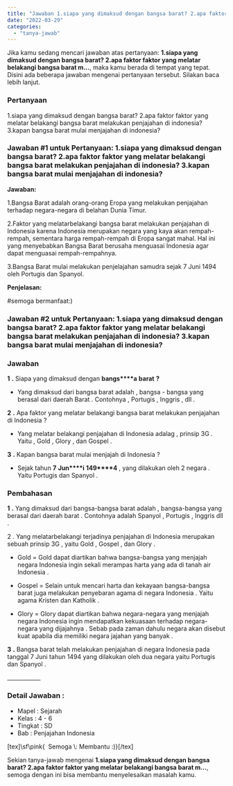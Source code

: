 ```yaml
---
title: "Jawaban 1.siapa yang dimaksud dengan bangsa barat? 2.apa faktor faktor yang melatar belakangi bangsa barat m..."
date: "2022-03-29"
categories: 
  - "tanya-jawab"
---
```


Jika kamu sedang mencari jawaban atas pertanyaan: **1.siapa yang dimaksud dengan bangsa barat? 2.apa faktor faktor yang melatar belakangi bangsa barat m...**, maka kamu berada di tempat yang tepat. Disini ada beberapa jawaban mengenai pertanyaan tersebut. Silakan baca lebih lanjut.

### Pertanyaan

1.siapa yang dimaksud dengan bangsa barat? 2.apa faktor faktor yang melatar belakangi bangsa barat melakukan penjajahan di indonesia? 3.kapan bangsa barat mulai menjajahan di indonesia? ​

### Jawaban #1 untuk Pertanyaan: 1.siapa yang dimaksud dengan bangsa barat? 2.apa faktor faktor yang melatar belakangi bangsa barat melakukan penjajahan di indonesia? 3.kapan bangsa barat mulai menjajahan di indonesia? ​

**Jawaban:**

1.Bangsa Barat adalah orang-orang Eropa yang melakukan penjajahan terhadap negara-negara di belahan Dunia Timur.

2.Faktor yang melatarbelakangi bangsa barat melakukan penjajahan di Indonesia karena Indonesia merupakan negara yang kaya akan rempah-rempah, sementara harga rempah-rempah di Eropa sangat mahal. Hal ini yang menyebabkan Bangsa Barat berusaha menguasai Indonesia agar dapat menguasai rempah-rempahnya.

3.Bangsa Barat mulai melakukan penjelajahan samudra sejak 7 Juni 1494 oleh Portugis dan Spanyol.

**Penjelasan:**

#semoga bermanfaat:)

### Jawaban #2 untuk Pertanyaan: 1.siapa yang dimaksud dengan bangsa barat? 2.apa faktor faktor yang melatar belakangi bangsa barat melakukan penjajahan di indonesia? 3.kapan bangsa barat mulai menjajahan di indonesia? ​

### Jawaban

**1** **.** Siapa yang dimaksud dengan **b****a****n****g****s****a** **b****a****r****a****t** **?**

- Yang dimaksud dari bangsa barat adalah , bangsa - bangsa yang berasal dari daerah Barat . Contohnya , Portugis , Inggris , dll .

**2** **.** Apa faktor yang melatar belakangi bangsa barat melakukan penjajahan di Indonesia ?

- Yang melatar belakangi penjajahan di Indonesia adalag , prinsip 3G . Yaitu , Gold , Glory , dan Gospel .

**3** **.** Kapan bangsa barat mulai menjajah di Indonesia ?

- Sejak tahun **7** **J****u****n****i** **1****4****9****4** , yang dilakukan oleh 2 negara . Yaitu Portugis dan Spanyol .

### Pembahasan

**1** **.** Yang dimaksud dari bangsa-bangsa barat adalah , bangsa-bangsa yang berasal dari daerah barat . Contohnya adalah Spanyol , Portugis , Inggris dll .

2 . Yang melatarbelakangi terjadinya penjajahan di Indonesia merupakan sebuah prinsip 3G , yaitu Gold , Gospel , dan Glory .

- Gold = Gold dapat diartikan bahwa bangsa-bangsa yang menjajah negara Indonesia ingin sekali merampas harta yang ada di tanah air Indonesia .

- Gospel = Selain untuk mencari harta dan kekayaan bangsa-bangsa barat juga melakukan penyebaran agama di negara Indonesia . Yaitu agama Kristen dan Katholik .

- Glory = Glory dapat diartikan bahwa negara-negara yang menjajah negara Indonesia ingin mendapatkan kekuasaan terhadap negara-negara yang dijajahnya . Sebab pada zaman dahulu negara akan disebut kuat apabila dia memiliki negara jajahan yang banyak .

**3** **.** Bangsa barat telah melakukan penjajahan di negara Indonesia pada tanggal 7 Juni tahun 1494 yang dilakukan oleh dua negara yaitu Portugis dan Spanyol .

\_\_\_\_\_\_\_\_\_\_\_\_

### Detail Jawaban :

- Mapel : Sejarah
- Kelas : 4 - 6
- Tingkat : SD
- Bab : Penjajahan Indonesia

\[tex\]\\sf\\pink{&nbsp; Semoga \\: Membantu :)}\[/tex\]

Sekian tanya-jawab mengenai **1.siapa yang dimaksud dengan bangsa barat? 2.apa faktor faktor yang melatar belakangi bangsa barat m...**, semoga dengan ini bisa membantu menyelesaikan masalah kamu.
